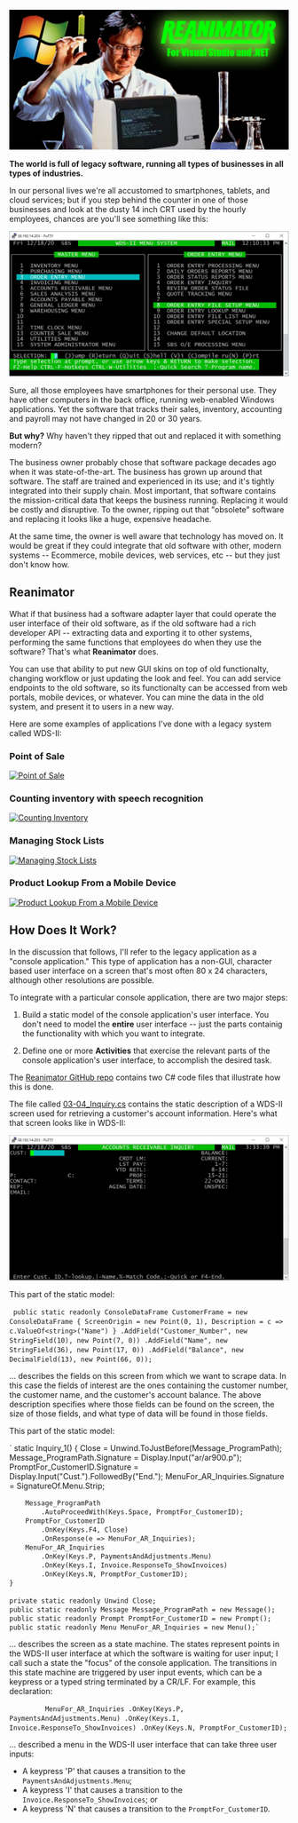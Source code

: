 ![Reanimator gloss](/images/ReanimatorGloss.jpg)

**The world is full of legacy software, running all types of businesses in all types of industries.**

In our personal lives we're all accustomed to smartphones, tablets, and cloud services; but if you step behind the counter in one of those businesses and look at the dusty 14 inch CRT used by the hourly employees, chances are you'll see something like this:

![WDS-II screen capture](/images/WDS_II_example.jpg)

Sure, all those employees have smartphones for their personal use.  They have other computers in the back office, running web-enabled Windows applications.  Yet the software that tracks their sales, inventory, accounting and payroll may not have changed in 20 or 30 years.

**But why?**  Why haven't they ripped that out and replaced it with something modern?

The business owner probably chose that software package decades ago when it was state-of-the-art.  The business has grown up around that software.  The staff are trained and experienced in its use; and it's tightly integrated into their supply chain.  Most important, that software contains the mission-critical data that keeps the business running.  Replacing it would be costly and disruptive.  To the owner, ripping out that "obsolete" software and replacing it looks like a huge, expensive headache.

At the same time, the owner is well aware that technology has moved on.  It would be great if they could integrate that old software with other, modern systems -- Ecommerce, mobile devices, web services, etc -- but they just don't know how.

## Reanimator

What if that business had a software adapter layer that could operate the user interface of their old software, as if the old software had a rich developer API -- extracting data and exporting it to other systems, performing the same functions that employees do when they use the software?  That's what **Reanimator** does.

You can use that ability to put new GUI skins on top of old functionalty, changing workflow or just updating the look and feel.  You can add service endpoints to the old software, so its functionalty can be accessed from web portals, mobile devices, or whatever.  You can mine the data in the old system, and present it to users in a new way.

Here are some examples of applications I've done with a legacy system called WDS-II:

### Point of Sale

[![Point of Sale](http://img.youtube.com/vi/3t3N_ouGeCk/0.jpg)](http://www.youtube.com/watch?v=3t3N_ouGeCk "Point of Sale")

### Counting inventory with speech recognition

[![Counting Inventory](http://img.youtube.com/vi/ziy9DvCxrRc/0.jpg)](http://www.youtube.com/watch?v=ziy9DvCxrRc "Counting Inventory")

### Managing Stock Lists

[![Managing Stock Lists](http://img.youtube.com/vi/2bcLmyh1NrA/0.jpg)](http://www.youtube.com/watch?v=2bcLmyh1NrA "Managing Stock Lists")

### Product Lookup From a Mobile Device

[![Product Lookup From a Mobile Device](http://img.youtube.com/vi/tah2IuiGp5Q/0.jpg)](http://www.youtube.com/watch?v=tah2IuiGp5Q "Product Lookup From a Mobile Device")

## How Does It Work?

In the discussion that follows, I'll refer to the legacy application as a "console application."  This type of application has a non-GUI, character based user interface on a screen that's most often 80 x 24 characters, although other resolutions are possible.

To integrate with a particular console application, there are two major steps:

1.  Build a static model of the console application's user interface.  You don't need to model the **entire** user interface -- just the parts containig the functionality with which you want to integrate.

2.  Define one or more **Activities** that exercise the relevant parts of the console application's user interface, to accomplish the desired task.

The [Reanimator GitHub repo](https://github.com/GregWickham/Reanimator) contains two C# code files that illustrate how this is done.

The file called [03-04_Inquiry.cs](https://github.com/GregWickham/Reanimator/blob/master/03-04_Inquiry.cs) contains the static description of a WDS-II screen used for retrieving a customer's account information.  Here's what that screen looks like in WDS-II:

![WDS-II screen for Accounts Receivable Inquiry](/images/AR_Inquiry1_Screen.jpg)

This part of the static model:

`
    public static readonly ConsoleDataFrame CustomerFrame = new ConsoleDataFrame
    {
        ScreenOrigin = new Point(0, 1),
        Description = c => c.ValueOf<string>("Name")
    }
        .AddField("Customer_Number", new StringField(10), new Point(7, 0))
        .AddField("Name", new StringField(36), new Point(17, 0))
        .AddField("Balance", new DecimalField(13), new Point(66, 0));`

... describes the fields on this screen from which we want to scrape data.  In this case the fields of interest are the ones containing the customer number, the customer name, and the customer's account balance.  The above description specifies where those fields can be found on the screen, the size of those fields, and what type of data will be found in those fields.

This part of the static model:

`
    static Inquiry_1()
    {
        Close = Unwind.ToJustBefore(Message_ProgramPath);
        Message_ProgramPath.Signature = Display.Input("ar/ar900.p");
        PromptFor_CustomerID.Signature = Display.Input("Cust.").FollowedBy("End.");
        MenuFor_AR_Inquiries.Signature = SignatureOf.Menu.Strip;

        Message_ProgramPath
            .AutoProceedWith(Keys.Space, PromptFor_CustomerID);
        PromptFor_CustomerID
            .OnKey(Keys.F4, Close)
            .OnResponse(e => MenuFor_AR_Inquiries);
        MenuFor_AR_Inquiries
            .OnKey(Keys.P, PaymentsAndAdjustments.Menu)
            .OnKey(Keys.I, Invoice.ResponseTo_ShowInvoices)
            .OnKey(Keys.N, PromptFor_CustomerID);
    }

    private static readonly Unwind Close;
    public static readonly Message Message_ProgramPath = new Message();
    public static readonly Prompt PromptFor_CustomerID = new Prompt();
    public static readonly Menu MenuFor_AR_Inquiries = new Menu();`
    
... describes the screen as a state machine.  The states represent points in the WDS-II user interface at which the software is waiting for user input; I call such a state the "focus" of the console application.   The transitions in this state machine are triggered by user input events, which can be a keypress or a typed string terminated by a CR/LF.  For example, this declaration:

`        
    MenuFor_AR_Inquiries
      .OnKey(Keys.P, PaymentsAndAdjustments.Menu)
      .OnKey(Keys.I, Invoice.ResponseTo_ShowInvoices)
      .OnKey(Keys.N, PromptFor_CustomerID);`
      
 ... described a menu in the WDS-II user interface that can take three user inputs:
 
 * A keypress 'P' that causes a transition to the `PaymentsAndAdjustments.Menu`;
 * A keypress 'I' that causes a transition to the `Invoice.ResponseTo_ShowInvoices`; or
 * A keypress 'N' that causes a transition to the `PromptFor_CustomerID`.
    
